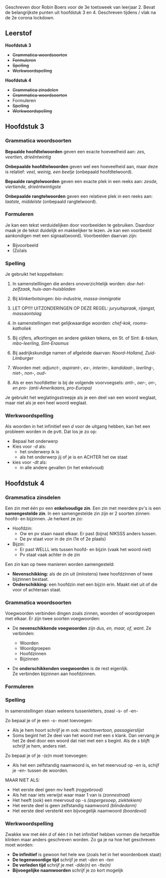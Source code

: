 Geschreven door Robin Boers voor de 3e toetsweek van leerjaar 2. Bevat de belangrijkste punten uit hoofdstuk 3 en 4. Geschreven tijdens / vlak na de 2e corona lockdown.

## Leerstof

**Hoofdstuk 3**

- ~~Grammatica woordsoorten~~
- ~~Formuleren~~
- ~~Spelling~~
- ~~Werkwoordspelling~~

**Hoofdstuk 4**

- ~~Grammatica zinsdelen~~
- ~~Grammatica woordsoorten~~
- Formuleren
- ~~Spelling~~
- ~~Werkwoordspelling~~

## Hoofdstuk 3

### Grammatica woordsoorten

**Bepaalde hoofdtelwoorden** geven een exacte hoeveelheid aan: _zes, veertien, drieëntwintig_

**Onbepaalde hoofdtelwoorden** geven wel een hoeveelheid aan, maar deze is relatief:  _veel, weinig, een beetje_ (onbepaald hoofdtelwoord).  

**Bepaalde rangtelwoorden** geven een exacte plek in een reeks aan: _zesde, viertiende, drieëntwintigste_

**Onbepaalde rangtelwoorden** geven een relatieve plek in een reeks aan: _laatste, middelste_ (onbepaald rangtelwoord).  

### Formuleren

Je kan een tekst verduidelijken door voorbeelden te gebruiken. Daardoor maak je de tekst duidelijk en makkelijker te lezen. Je kan een voorbeeld aankondigen met een signaal(woord). Voorbeelden daarvan zijn:

- Bijvoorbeeld
- (Zo)als

### Spelling

Je gebruikt het koppelteken:

1. In samenstelllingen die anders onoverzichtelijk worden: _doe-het-zelfzaak, huis-aan-huisbladen_

2. Bij klinkerbotsingen: _bio-industrie, massa-immigratie_
3. LET OP!!!! UITZONDERINGEN OP DEZE REGEL: _juryuitspraak, rijangst, massaontslag_

4. In samenstellingen met gelijkwaardige woorden: _chef-kok, rooms-katholiek_

5. Bij cijfers, afkortingen en andere gekken tekens, en St. of Sint: _&-teken, mbo-leerling, Sint-Erasmus_

6. Bij aadrijkskundige namen of afgeleide daarvan: _Noord-Holland, Zuid-Limburger_

7. Woorden met: _adjunct-, aspirant-, ex-, interim-, kandidaat-, leerling-, niet-, non-, oud-_

8. Als er een hoofdletter is bij de volgende voorvoegsels: _anti-, oer-, on-, en pro- (anti-Amerikaans, pro-Europa)_

Je gebruikt het weglatingsstreepje als je een deel van een woord weglaat, maar niet als je een heel woord weglaat.

### Werkwoordspelling

Als woorden in het infinitief een _d_ voor de uitgang hebben, kan het een probleem worden in de pvtt. Dat los je zo op:

- Bepaal het onderwerp
- Kies voor _-d_ als:
	- het onderwerp ik is
	- als het onderwerp jij of je is en ACHTER het ow staat
- kies voor _-dt_ als:
	- in alle andere gevallen (in het enkelvoud)

## Hoofdstuk 4 

### Grammatica zinsdelen

Een zin met één pv een **enkelvoudige zin**. Een zin met meerdere pv's is een **samengestelde zin**.
In een samengestelde zin zijn er 2 soorten zinnen: hoofd- en bijzinnen. Je herkent ze zo:

- Hoofdzin: 
	- Ow en pv staan naast elkaar. Er past (bijna) NIKSSS anders tussen.
	- De pv staat voor in de zin (1e of 2e plaats)
- Bijzin:
	- Er past WELLL iets tussen hoofd- en bijzin (vaak het woord _niet_)
	- Pv staat vaak achter in de zin
	
Een zin kan op twee manieren worden samengesteld:

- **Nevenschikking:** als de zin uit (minstens) twee hoofdzinnen of twee bijzinnen bestaat.
- **Onderschikking:** een hoofdzin met een bijzin erin. Maakt niet uit of die voor of achteraan staat.

### Grammatica woordsoorten

Voegwoorden verbinden dingen zoals zinnen, woorden of woordgroepen met elkaar. Er zijn twee soorten voegwoorden:

- De **nevenschikkende voegwoorden** zijn _dus, en, maar, of, want_. Ze verbinden:
	- Woorden
	- Woordgroepen
	- Hoofdzinnen
	- Bijzinnen

- De **onderschikkenden voegwoorden** is de rest eigenlijk.  
Ze verbinden bijzinnen aan hoofdzinnen.

### Formuleren



### Spelling

In samenstellingen staan weleens tussenletters, zoasl -s- of -en-  

Zo bepaal je of je een -s- moet toevoegen:
- Als je hem hoort schrijf je m ook: _machtsvertoon, passagierslijst_
- Soms begint het 2e deel van het woord met een _s_ klank. Dan vervang je het 2e deel door een woord dat niet met een _s_ begint. Als de _s_ blijft schrijf je hem, anders niet.

Zo bepaal je of je _-(e)n_ moet toevoegen:
- Als het een zelfstandig naamwoord is, en het meervoud op -en is, schijf je -en- tussen de woorden.

MAAR NIET ALS:

- Het eerste deel geen mv heeft _(roggebrood)_
- Als het naar iets verwijst waar maar 1 van is _(zonnestraal)_
- Het heeft (ook) een meervoud op -s _(aspergesoep, ziektekiem)_
- Het eerste deel is geen zelfstandig naamwoord _(blindedarm)_
- Het eerste deel versterkt een bijvoegelijk naamwoord _(boordevol)_

### Werkwoordspelling

Zwakke ww met één _d_ of één _t_ in het infinitief hebben vormen die hetzelfde klinken maar anders geschreven worden. Zo ga je na hoe het geschreven moet worden:

- **De infinitief** is gewoon het hele ww (zoals het in het woordenboek staat)
- **De tegenwoordige tijd** schrijf je met _-den_ en _-ten_
- **De verleden tijd** schrijf je met _-dde(n)_ en _-tte(n)_
- **Bijvoegelijke naamwoorden** schrijf je zo kort mogelijk